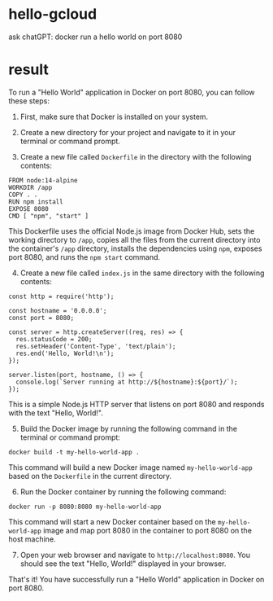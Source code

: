 # hello-gcloud

ask chatGPT: docker run a hello world on port 8080

# result

To run a "Hello World" application in Docker on port 8080, you can follow these steps:

1. First, make sure that Docker is installed on your system.

2. Create a new directory for your project and navigate to it in your terminal or command prompt.

3. Create a new file called `Dockerfile` in the directory with the following contents:

```
FROM node:14-alpine
WORKDIR /app
COPY . .
RUN npm install
EXPOSE 8080
CMD [ "npm", "start" ]
```

This Dockerfile uses the official Node.js image from Docker Hub, sets the working directory to `/app`, copies all the files from the current directory into the container's `/app` directory, installs the dependencies using `npm`, exposes port 8080, and runs the `npm start` command.

4. Create a new file called `index.js` in the same directory with the following contents:

```
const http = require('http');

const hostname = '0.0.0.0';
const port = 8080;

const server = http.createServer((req, res) => {
  res.statusCode = 200;
  res.setHeader('Content-Type', 'text/plain');
  res.end('Hello, World!\n');
});

server.listen(port, hostname, () => {
  console.log(`Server running at http://${hostname}:${port}/`);
});
```

This is a simple Node.js HTTP server that listens on port 8080 and responds with the text "Hello, World!".

5. Build the Docker image by running the following command in the terminal or command prompt:

```
docker build -t my-hello-world-app .
```

This command will build a new Docker image named `my-hello-world-app` based on the `Dockerfile` in the current directory.

6. Run the Docker container by running the following command:

```
docker run -p 8080:8080 my-hello-world-app
```

This command will start a new Docker container based on the `my-hello-world-app` image and map port 8080 in the container to port 8080 on the host machine.

7. Open your web browser and navigate to `http://localhost:8080`. You should see the text "Hello, World!" displayed in your browser.

That's it! You have successfully run a "Hello World" application in Docker on port 8080.
